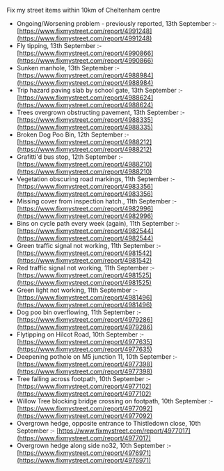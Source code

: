 Fix my street items within 10km of Cheltenham centre

<!-- fix_marker starts -->

- Ongoing/Worsening problem - previously reported, 13th September :- [https://www.fixmystreet.com/report/4991248](https://www.fixmystreet.com/report/4991248)
- Fly tipping, 13th September :- [https://www.fixmystreet.com/report/4990866](https://www.fixmystreet.com/report/4990866)
- Sunken manhole, 13th September :- [https://www.fixmystreet.com/report/4988984](https://www.fixmystreet.com/report/4988984)
- Trip hazard paving slab by school gate, 13th September :- [https://www.fixmystreet.com/report/4988624](https://www.fixmystreet.com/report/4988624)
- Trees overgrown obstructing pavement, 13th September :- [https://www.fixmystreet.com/report/4988335](https://www.fixmystreet.com/report/4988335)
- Broken Dog Poo Bin, 12th September :- [https://www.fixmystreet.com/report/4988212](https://www.fixmystreet.com/report/4988212)
- Grafitti'd bus stop, 12th September :- [https://www.fixmystreet.com/report/4988210](https://www.fixmystreet.com/report/4988210)
- Vegetation obscuring road markings, 11th September :- [https://www.fixmystreet.com/report/4983356](https://www.fixmystreet.com/report/4983356)
- Missing cover from inspection hatch., 11th September :- [https://www.fixmystreet.com/report/4982996](https://www.fixmystreet.com/report/4982996)
- Bins on cycle path every week (again), 11th September :- [https://www.fixmystreet.com/report/4982544](https://www.fixmystreet.com/report/4982544)
- Green traffic signal not working, 11th September :- [https://www.fixmystreet.com/report/4981542](https://www.fixmystreet.com/report/4981542)
- Red traffic signal not working, 11th September :- [https://www.fixmystreet.com/report/4981525](https://www.fixmystreet.com/report/4981525)
- Green light not working, 11th September :- [https://www.fixmystreet.com/report/4981496](https://www.fixmystreet.com/report/4981496)
- Dog poo bin overflowing, 11th September :- [https://www.fixmystreet.com/report/4979286](https://www.fixmystreet.com/report/4979286)
- Flytipping on Hilcot Road, 10th September :- [https://www.fixmystreet.com/report/4977635](https://www.fixmystreet.com/report/4977635)
- Deepening pothole on M5 junction 11, 10th September :- [https://www.fixmystreet.com/report/4977398](https://www.fixmystreet.com/report/4977398)
- Tree falling across footpath, 10th September :- [https://www.fixmystreet.com/report/4977102](https://www.fixmystreet.com/report/4977102)
- Willow Tree blocking bridge crossing on footpath, 10th September :- [https://www.fixmystreet.com/report/4977092](https://www.fixmystreet.com/report/4977092)
- Overgrown hedge, opposite entrance to Thistledown close, 10th September :- [https://www.fixmystreet.com/report/4977017](https://www.fixmystreet.com/report/4977017)
- Overgrown hedge along side no32, 10th September :- [https://www.fixmystreet.com/report/4976971](https://www.fixmystreet.com/report/4976971)

<!-- fix_marker ends -->